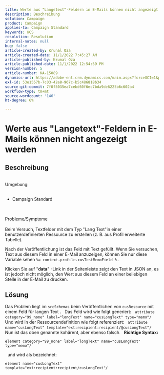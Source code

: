 ```yaml
---
title: Werte aus "Langetext"-Feldern in E-Mails können nicht angezeigt werden
description: Beschreibung
solution: Campaign
product: Campaign
applies-to: Campaign Standard
keywords: KCS
resolution: Resolution
internal-notes: null
bug: false
article-created-by: Krunal Oza
article-created-date: 11/1/2022 7:45:27 AM
article-published-by: Krunal Oza
article-published-date: 11/1/2022 12:54:59 PM
version-number: 5
article-number: KA-15089
dynamics-url: https://adobe-ent.crm.dynamics.com/main.aspx?forceUCI=1&pagetype=entityrecord&etn=knowledgearticle&id=1a8ce124-b959-ed11-9561-6045bd0067ea
exl-id: 53e1557b-7c03-42e8-967c-b5c486818b34
source-git-commit: 7f0f5035ea7cebd60f6ec7bda9de6225b6c602a4
workflow-type: tm+mt
source-wordcount: '146'
ht-degree: 6%

---
```


# Werte aus &quot;Langetext&quot;-Feldern in E-Mails können nicht angezeigt werden

## Beschreibung

<br>Umgebung<br><br>
- Campaign Standard



<br><br>Probleme/Symptome<br><br>
Beim Versuch, Textfelder mit dem Typ &quot;Lang Text&quot;in einer benutzerdefinierten Ressource zu erstellen (z. B. aus Profil erweiterte Tabelle).

Nach der Veröffentlichung ist das Feld mit Text gefüllt. Wenn Sie versuchen, Text aus diesem Feld in einer E-Mail anzuzeigen, können Sie nur diese Variable sehen `%= context.profile.cusTestMemoField %.`

Klicken Sie auf &quot;<b>data</b>&quot; -Link in der Seitenleiste zeigt den Text in JSON an, es ist jedoch nicht möglich, den Wert aus diesem Feld an einer beliebigen Stelle in der E-Mail zu drucken.


## Lösung


Das Problem liegt im `srcSchemas` beim Veröffentlichen von `cusResource` mit einem Feld für langen Text .
 
Das Feld wird wie folgt generiert:
 
`attribute category="99_none" label="longText" name="cusLongText" type="memo"/`
 
Und wird in der Ressourcendefinition wie folgt referenziert:
 
`attribute name="cusLongText" template="ext:recipient:recipient/@cusLongText"/`
 
Nun ist das oben genannte kohärent, aber ebenso falsch.
 
<b>Richtige Syntax:</b>


```
element category="99_none" label="longText" name="cusLongText" type="memo"/
```


 
und wird als bezeichnet:


```
element name="cusLongText" template="ext:recipient:recipient/cusLongText"/
```
